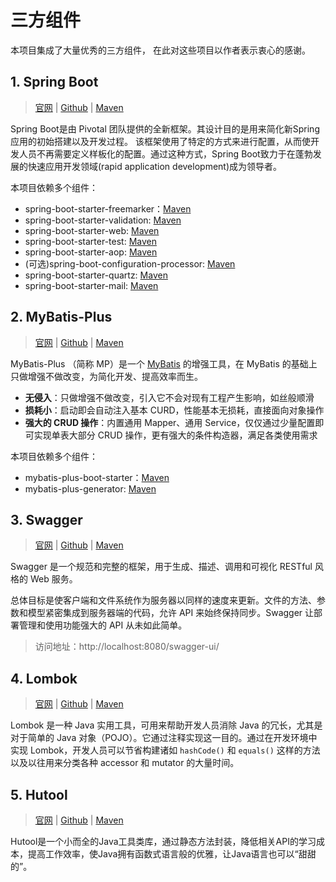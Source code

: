 # 三方组件

本项目集成了大量优秀的三方组件， 在此对这些项目以作者表示衷心的感谢。

## 1. Spring Boot

> [官网](https://spring.io/projects/spring-boot)  |  [Github](https://github.com/spring-projects/spring-boot)  |  [Maven](https://mvnrepository.com/artifact/org.springframework.boot/spring-boot-starter-web)

Spring Boot是由 Pivotal 团队提供的全新框架。其设计目的是用来简化新Spring应用的初始搭建以及开发过程。
该框架使用了特定的方式来进行配置，从而使开发人员不再需要定义样板化的配置。通过这种方式，Spring Boot致力于在蓬勃发展的快速应用开发领域(rapid application development)成为领导者。

本项目依赖多个组件：
- spring-boot-starter-freemarker：[Maven](https://mvnrepository.com/artifact/org.springframework.boot/spring-boot-starter-freemarker)
- spring-boot-starter-validation: [Maven](https://mvnrepository.com/artifact/org.springframework.boot/spring-boot-starter-validation)
- spring-boot-starter-web: [Maven](https://mvnrepository.com/artifact/org.springframework.boot/spring-boot-starter-web)
- spring-boot-starter-test: [Maven](https://mvnrepository.com/artifact/org.springframework.boot/spring-boot-starter-test)
- spring-boot-starter-aop: [Maven](https://mvnrepository.com/artifact/org.springframework.boot/spring-boot-starter-aop)
- (可选)spring-boot-configuration-processor: [Maven](https://mvnrepository.com/artifact/org.springframework.boot/spring-boot-configuration-processor)
- spring-boot-starter-quartz: [Maven](https://mvnrepository.com/artifact/org.springframework.boot/spring-boot-starter-quartz) 
- spring-boot-starter-mail: [Maven](https://mvnrepository.com/artifact/org.springframework.boot/spring-boot-starter-mail)

## 2. MyBatis-Plus

> [官网](https://baomidou.com)   |   [Github](https://github.com/baomidou/mybatis-plus)  |  [Maven](https://mvnrepository.com/artifact/com.baomidou/mybatis-plus-boot-starter)

MyBatis-Plus （简称 MP）是一个  [MyBatis](https://www.mybatis.org/mybatis-3/) 的增强工具，在 MyBatis 的基础上只做增强不做改变，为简化开发、提高效率而生。

- **无侵入**：只做增强不做改变，引入它不会对现有工程产生影响，如丝般顺滑
- **损耗小**：启动即会自动注入基本 CURD，性能基本无损耗，直接面向对象操作
- **强大的 CRUD 操作**：内置通用 Mapper、通用 Service，仅仅通过少量配置即可实现单表大部分 CRUD 操作，更有强大的条件构造器，满足各类使用需求

本项目依赖多个组件：
- mybatis-plus-boot-starter：[Maven](https://mvnrepository.com/artifact/com.baomidou/mybatis-plus-boot-starter)
- mybatis-plus-generator: [Maven](https://mvnrepository.com/artifact/com.baomidou/mybatis-plus-generator)



## 3. Swagger

> [官网](https://swagger.io/)  |  [Github](https://github.com/swagger-api/swagger-core)  |  [Maven](https://mvnrepository.com/artifact/io.springfox/springfox-boot-starter) 

Swagger 是一个规范和完整的框架，用于生成、描述、调用和可视化 RESTful 风格的 Web 服务。

总体目标是使客户端和文件系统作为服务器以同样的速度来更新。文件的方法、参数和模型紧密集成到服务器端的代码，允许 API 来始终保持同步。Swagger 让部署管理和使用功能强大的 API 从未如此简单。

> 访问地址：http://localhost:8080/swagger-ui/



## 4. Lombok

> [官网](https://projectlombok.org/)  |  [Github](https://github.com/projectlombok/lombok)  | [Maven](https://mvnrepository.com/artifact/org.projectlombok/lombok)

Lombok 是一种 Java 实用工具，可用来帮助开发人员消除 Java 的冗长，尤其是对于简单的 Java 对象（POJO）。它通过注释实现这一目的。通过在开发环境中实现  Lombok，开发人员可以节省构建诸如 `hashCode()` 和 `equals()` 这样的方法以及以往用来分类各种 accessor 和 mutator 的大量时间。



## 5. Hutool

> [官网](https://www.hutool.cn/)  |  [ Github](https://github.com/looly/hutool)  |  [Maven](https://mvnrepository.com/artifact/cn.hutool/hutool-all)

Hutool是一个小而全的Java工具类库，通过静态方法封装，降低相关API的学习成本，提高工作效率，使Java拥有函数式语言般的优雅，让Java语言也可以“甜甜的”。
